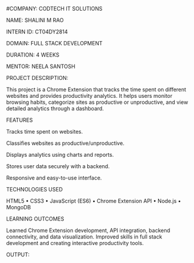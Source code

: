 #COMPANY: CODTECH IT SOLUTIONS

NAME: SHALINI M RAO

INTERN ID: CT04DY2814

DOMAIN: FULL STACK DEVELOPMENT

DURATION: 4 WEEKS

MENTOR: NEELA SANTOSH

PROJECT DESCRIPTION:

This project is a Chrome Extension that tracks the time spent on different websites and provides productivity analytics. It helps users monitor browsing habits, categorize sites as productive or unproductive, and view detailed analytics through a dashboard.

FEATURES

Tracks time spent on websites.

Classifies websites as productive/unproductive.

Displays analytics using charts and reports.

Stores user data securely with a backend.

Responsive and easy-to-use interface.

TECHNOLOGIES USED

HTML5 • CSS3 • JavaScript (ES6) • Chrome Extension API • Node.js • MongoDB

LEARNING OUTCOMES

Learned Chrome Extension development, API integration, backend connectivity, and data visualization. Improved skills in full stack development and creating interactive productivity tools.

OUTPUT:
